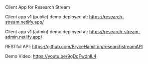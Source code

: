 Client App for Research Stream

Client app v1 (public) demo deployed at: https://research-stream.netlify.app/

Client app v1 (admin) demo deployed at: https://research-stream-admin.netlify.app/

RESTful API: https://github.com/BryceHamilton/researchstreamAPI

Demo Video: https://youtu.be/9gDgFwdnIL4
